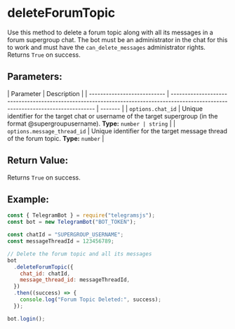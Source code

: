 # deleteForumTopic

Use this method to delete a forum topic along with all its messages in a forum supergroup chat. The bot must be an administrator in the chat for this to work and must have the `can_delete_messages` administrator rights. Returns `True` on success.

## Parameters:

| Parameter                   | Description                                                                                                                       |
| --------------------------- | --------------------------------------------------------------------------------------------------------------------------------- | ------- |
| `options.chat_id`           | Unique identifier for the target chat or username of the target supergroup (in the format @supergroupusername). **Type:** `number | string` |
| `options.message_thread_id` | Unique identifier for the target message thread of the forum topic. **Type:** `number`                                            |

## Return Value:

Returns `True` on success.

## Example:

```javascript
const { TelegramBot } = require("telegramsjs");
const bot = new TelegramBot("BOT_TOKEN");

const chatId = "SUPERGROUP_USERNAME";
const messageThreadId = 123456789;

// Delete the forum topic and all its messages
bot
  .deleteForumTopic({
    chat_id: chatId,
    message_thread_id: messageThreadId,
  })
  .then((success) => {
    console.log("Forum Topic Deleted:", success);
  });

bot.login();
```
